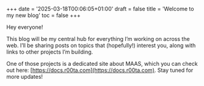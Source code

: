 +++
date = '2025-03-18T00:06:05+01:00'
draft = false 
title = 'Welcome to my new blog'
toc = false
+++

Hey everyone!

This blog will be my central hub for everything I’m working on across the web. I’ll be sharing posts on topics that (hopefully!) interest you, along with links to other projects I’m building.

One of those projects is a dedicated site about MAAS, which you can check out here: [https://docs.r00ta.com](https://docs.r00ta.com). Stay tuned for more updates!

